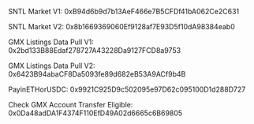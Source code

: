 SNTL Market V1: 0xB94d6b9d7b13AeF466e7B5CFDf41bA062Ce2C631

SNTL Market V2: 0x8b1669369060Ef9128af7E93D5f10dA98384eab0

GMX Listings Data Pull V1: 0x2bd133B88Edaf278727A43228Da9127FCD8a9753

GMX Listings Data Pull V2: 0x6423B94abaCF8Da5093fe89d682eB53A9ACf9b4B

PayinETHorUSDC: 0x9921C925D9c502095e97D62c095100D1d288D727

Check GMX Account Transfer Eligible: 0x0Da48adDA1F4374F110EfD49A02d6665c6B69805
